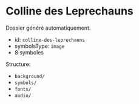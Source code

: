 # Colline des Leprechauns

Dossier généré automatiquement.

- id: `colline-des-leprechauns`
- symbolsType: `image`
- 8 symboles

Structure:
- `background/`
- `symbols/`
- `fonts/`
- `audio/`

